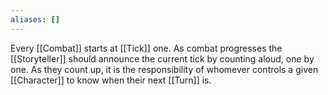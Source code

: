 ```yaml
---
aliases: []
---
```

Every [[Combat]] starts at [[Tick]] one. As combat progresses the [[Storyteller]] should announce the current tick by counting aloud, one by one. As they count up, it is the responsibility of whomever controls a given [[Character]] to know when their next [[Turn]] is.